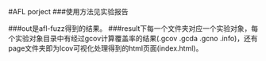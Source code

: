 #AFL porject
###使用方法见实验报告

###out是afl-fuzz得到的结果。
###result下每一个文件夹对应一个实验对象，每个实验对象目录中有经过gcov计算覆盖率的结果(.gcov .gcda .gcno .info)，还有page文件夹即为lcov可视化处理得到的html页面(index.html)。